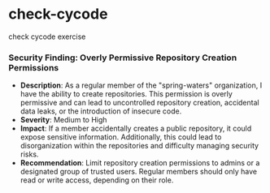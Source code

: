 # check-cycode
check cycode exercise 

### Security Finding: Overly Permissive Repository Creation Permissions

- **Description**: As a regular member of the "spring-waters" organization, I have the ability to create repositories. This permission is overly permissive and can lead to uncontrolled repository creation, accidental data leaks, or the introduction of insecure code.
- **Severity**: Medium to High
- **Impact**: If a member accidentally creates a public repository, it could expose sensitive information. Additionally, this could lead to disorganization within the repositories and difficulty managing security risks.
- **Recommendation**: Limit repository creation permissions to admins or a designated group of trusted users. Regular members should only have read or write access, depending on their role.
